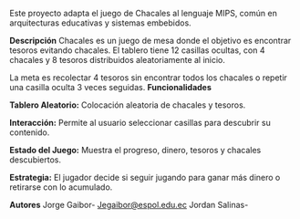 Este proyecto adapta el juego de Chacales al lenguaje MIPS, común en arquitecturas educativas y sistemas embebidos.

**Descripción**
Chacales es un juego de mesa donde el objetivo es encontrar tesoros evitando chacales. El tablero tiene 12 casillas ocultas, con 4 chacales y 8 tesoros distribuidos aleatoriamente al inicio.

La meta es recolectar 4 tesoros sin encontrar todos los chacales o repetir una casilla oculta 3 veces seguidas.
**Funcionalidades**

**Tablero Aleatorio:** Colocación aleatoria de chacales y tesoros.


**Interacción:** Permite al usuario seleccionar casillas para descubrir su contenido.



**Estado del Juego:** Muestra el progreso, dinero, tesoros y chacales descubiertos.



**Estrategia:** El jugador decide si seguir jugando para ganar más dinero o retirarse con lo acumulado.







**Autores**
Jorge Gaibor- Jegaibor@espol.edu.ec
Jordan Salinas-
